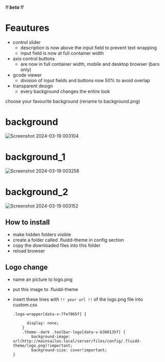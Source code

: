 ##### !! beta !!
# Feautures
- control slider
    - description is now above the    input field to prevent text wrapping
    - input field is now at full container width
- axis control buttons
    - are now in full container width, mobile and desktop browser (bars only)
- gcode viewer
    - division of input fields and buttons now 50% to avoid overlap
- transparent design
    - every background changes the entire look

choose your favourite background (rename to background.png)

# background
![Screenshot 2024-03-19 003104](https://github.com/bumbeng/Fluidd_theme_simple/assets/111509593/7f3f4082-56a8-412b-abad-753361065843)

# background_1
![Screenshot 2024-03-19 003258](https://github.com/bumbeng/Fluidd_theme_simple/assets/111509593/df21ea64-f8cf-4c5c-8dd9-d50d36233e29)

# background_2
![Screenshot 2024-03-19 003152](https://github.com/bumbeng/Fluidd_theme_simple/assets/111509593/bc32df70-2542-4605-a61f-2f92955fae39)



## How to install
- make hidden folders visible
- create a folder called .fluidd-theme in config section
- copy the downloaded files into this folder
- reload browser

## Logo change
- name an picture to logo.png
- put this image to .fluidd-theme
- insert these lines with `!! your url !!` of the logo.png file into custom.css

      .logo-wrapper[data-v-7fe7065f] {
      
            display: none;
          }
          .theme--dark .toolbar-logo[data-v-b360135f] {
              background-image: url(http://mainsailos.local/server/files/config/.fluidd-theme/logo.png)!important;
              background-size: cover!important;
      }
